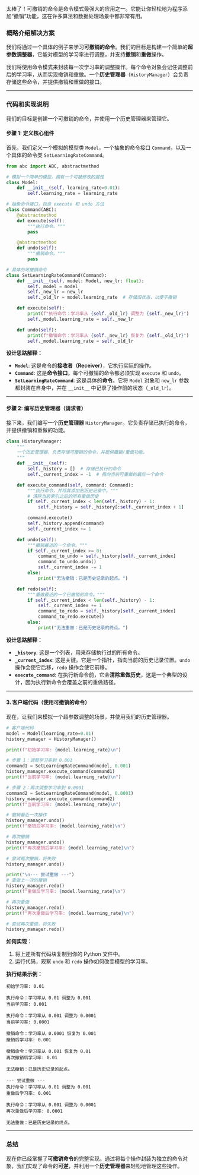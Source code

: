 太棒了！可撤销的命令是命令模式最强大的应用之一。它能让你轻松地为程序添加“撤销”功能，这在许多算法和数据处理场景中都非常有用。

### 概略介绍解决方案

我们将通过一个具体的例子来学习**可撤销的命令**。我们的目标是构建一个简单的**超参数调整器**，它能对模型的学习率进行调整，并支持**撤销**和**重做**操作。

我们将使用命令模式来封装每一次学习率的调整操作。每个命令对象会记住调整前后的学习率，从而实现撤销和重做。一个**历史管理器**（`HistoryManager`）会负责存储这些命令，并提供撤销和重做的接口。

-----

### 代码和实现说明

我们的目标是创建一个可撤销的命令，并使用一个历史管理器来管理它。

#### 步骤 1: 定义核心组件

首先，我们定义一个模拟的模型类 `Model`，一个抽象的命令接口 `Command`，以及一个具体的命令类 `SetLearningRateCommand`。

```python
from abc import ABC, abstractmethod

# 模拟一个简单的模型，拥有一个可被修改的属性
class Model:
    def __init__(self, learning_rate=0.01):
        self.learning_rate = learning_rate

# 抽象命令接口，包含 execute 和 undo 方法
class Command(ABC):
    @abstractmethod
    def execute(self):
        """执行命令。"""
        pass

    @abstractmethod
    def undo(self):
        """撤销命令。"""
        pass

# 具体的可撤销命令
class SetLearningRateCommand(Command):
    def __init__(self, model: Model, new_lr: float):
        self._model = model
        self._new_lr = new_lr
        self._old_lr = model.learning_rate  # 存储旧状态，以便于撤销

    def execute(self):
        print(f"执行命令：学习率从 {self._old_lr} 调整为 {self._new_lr}")
        self._model.learning_rate = self._new_lr

    def undo(self):
        print(f"撤销命令：学习率从 {self._new_lr} 恢复为 {self._old_lr}")
        self._model.learning_rate = self._old_lr
```

**设计思路解释：**

  * **`Model`**: 这是命令的**接收者（Receiver）**，它执行实际的操作。
  * **`Command`**: 这是**命令接口**。每个可撤销的命令都必须实现 `execute` 和 `undo`。
  * **`SetLearningRateCommand`**: 这是具体的**命令**。它将 `Model` 对象和 `new_lr` 参数都封装在自身中，并在 `__init__` 中记录了操作前的状态（`_old_lr`）。

-----

#### 步骤 2: 编写历史管理器（请求者）

接下来，我们编写一个**历史管理器** `HistoryManager`。它负责存储已执行的命令，并提供撤销和重做的功能。

```python
class HistoryManager:
    """
    一个历史管理器，负责存储可撤销的命令，并提供撤销/重做功能。
    """
    def __init__(self):
        self._history = []  # 存储已执行的命令
        self._current_index = -1  # 指向当前可重做的最后一个命令

    def execute_command(self, command: Command):
        """执行命令，并将其添加到历史记录中。"""
        # 清除当前索引之后的所有重做历史
        if self._current_index < len(self._history) - 1:
            self._history = self._history[:self._current_index + 1]

        command.execute()
        self._history.append(command)
        self._current_index += 1

    def undo(self):
        """撤销最近的一个命令。"""
        if self._current_index >= 0:
            command_to_undo = self._history[self._current_index]
            command_to_undo.undo()
            self._current_index -= 1
        else:
            print("无法撤销：已是历史记录的起点。")

    def redo(self):
        """重做最近的一个已撤销的命令。"""
        if self._current_index < len(self._history) - 1:
            self._current_index += 1
            command_to_redo = self._history[self._current_index]
            command_to_redo.execute()
        else:
            print("无法重做：已是历史记录的终点。")
```

**设计思路解释：**

  * **`_history`**: 这是一个列表，用来存储执行过的所有命令。
  * **`_current_index`**: 这是关键。它是一个指针，指向当前的历史记录位置。`undo` 操作会使它后移，`redo` 操作会使它前移。
  * **`execute_command`**: 在执行新命令前，它会**清除重做历史**，这是一个典型的设计，因为执行新命令会覆盖之前的重做路径。

-----

#### 3\. 客户端代码（使用可撤销的命令）

现在，让我们来模拟一个超参数调整的场景，并使用我们的历史管理器。

```python
# 客户端代码
model = Model(learning_rate=0.01)
history_manager = HistoryManager()

print(f"初始学习率: {model.learning_rate}\n")

# 步骤 1：调整学习率到 0.001
command1 = SetLearningRateCommand(model, 0.001)
history_manager.execute_command(command1)
print(f"当前学习率: {model.learning_rate}\n")

# 步骤 2：再次调整学习率到 0.0001
command2 = SetLearningRateCommand(model, 0.0001)
history_manager.execute_command(command2)
print(f"当前学习率: {model.learning_rate}\n")

# 撤销最近一次操作
history_manager.undo()
print(f"撤销后学习率: {model.learning_rate}\n")

# 再次撤销
history_manager.undo()
print(f"再次撤销后学习率: {model.learning_rate}\n")

# 尝试再次撤销，将失败
history_manager.undo()

print("\n--- 尝试重做 ---")
# 重做上一次的撤销
history_manager.redo()
print(f"重做后学习率: {model.learning_rate}\n")

# 再次重做
history_manager.redo()
print(f"再次重做后学习率: {model.learning_rate}\n")

# 尝试再次重做，将失败
history_manager.redo()
```

**如何实现：**

1.  将上述所有代码块复制到你的 Python 文件中。
2.  运行代码，观察 `undo` 和 `redo` 操作如何改变模型的学习率。

**执行结果示例：**

```
初始学习率: 0.01

执行命令：学习率从 0.01 调整为 0.001
当前学习率: 0.001

执行命令：学习率从 0.001 调整为 0.0001
当前学习率: 0.0001

撤销命令：学习率从 0.0001 恢复为 0.001
撤销后学习率: 0.001

撤销命令：学习率从 0.001 恢复为 0.01
再次撤销后学习率: 0.01

无法撤销：已是历史记录的起点。

--- 尝试重做 ---
执行命令：学习率从 0.01 调整为 0.001
重做后学习率: 0.001

执行命令：学习率从 0.001 调整为 0.0001
再次重做后学习率: 0.0001

无法重做：已是历史记录的终点。
```

-----

### 总结

现在你已经掌握了**可撤销命令**的完整实现。通过将每个操作封装为独立的命令对象，我们实现了命令的**可逆**，并利用一个**历史管理器**来轻松地管理这些操作。